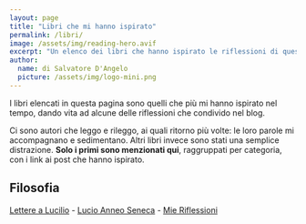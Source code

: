 ```yaml
---
layout: page
title: "Libri che mi hanno ispirato"
permalink: /libri/
image: /assets/img/reading-hero.avif
excerpt: "Un elenco dei libri che hanno ispirato le riflessioni di questo blog. Testi a cui torno spesso, perché capaci di accendere pensieri duraturi e profondi."
author:
  name: di Salvatore D'Angelo
  picture: /assets/img/logo-mini.png
---
```


I libri elencati in questa pagina sono quelli che più mi hanno ispirato nel tempo, dando vita ad alcune delle riflessioni che condivido nel blog.

Ci sono autori che leggo e rileggo, ai quali ritorno più volte: le loro parole mi accompagnano e sedimentano. Altri libri invece sono stati una semplice distrazione.
**Solo i primi sono menzionati qui**, raggruppati per categoria, con i link ai post che hanno ispirato.

## Filosofia

[Lettere a Lucilio](https://www.amazon.it/Lettere-Lucilio-Lucio-Anneo-Seneca/dp/886311532X/) - [Lucio Anneo Seneca](../tags/#seneca) - [Mie Riflessioni](../tags/#lettere-lucilio)
